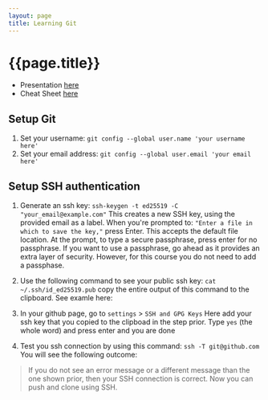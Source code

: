 ```yaml
---
layout: page
title: Learning Git
---
```


# {{page.title}}

* Presentation [here](https://rapurl.live/wxx)
* Cheat Sheet [here](https://training.github.com/downloads/github-git-cheat-sheet/)

## Setup Git
   1. Set your username:  `git config --global user.name 'your username here'`
   2. Set your email address: `git config --global user.email 'your email here'`

## Setup SSH authentication

1. Generate an ssh key: `ssh-keygen -t ed25519 -C "your_email@example.com"` This creates a new SSH key, using the provided email as a label. When you're prompted to: `"Enter a file in which to save the key,"` press Enter. This accepts the default file location. At the prompt, to type a secure passphrase, press enter for no passphrase. If you want to use a passphrase, go ahead as it provides an extra layer of security. However, for this course you do  not need to add a passphase. 

2. Use the following command to see your public ssh key: `cat ~/.ssh/id_ed25519.pub` copy the entire output of this command to the clipboard. See examle here:

3. In your github page, go to `settings` > `SSH and GPG Keys` Here add your ssh key that you copied to the clipboad in the step prior. Type `yes` (the whole word) and press enter and you are done

4. Test you ssh connection by using this command: `ssh -T git@github.com` You will see the following outcome:

> If you do not see an error message or a different message than the one shown prior, then your SSH connection is correct. Now you can push and clone using SSH.

